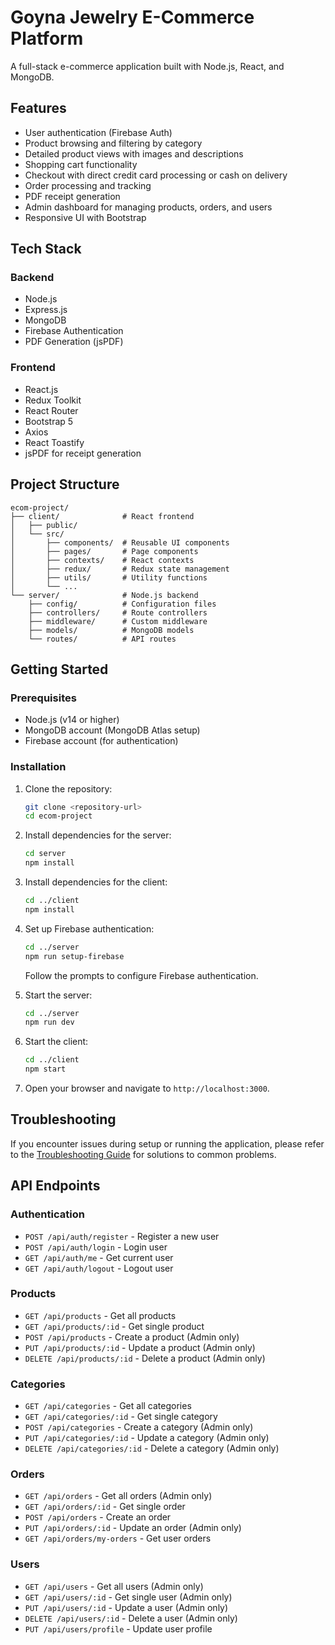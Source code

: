 # Goyna Jewelry E-Commerce Platform

A full-stack e-commerce application built with Node.js, React, and MongoDB.

## Features

- User authentication (Firebase Auth)
- Product browsing and filtering by category
- Detailed product views with images and descriptions
- Shopping cart functionality
- Checkout with direct credit card processing or cash on delivery
- Order processing and tracking
- PDF receipt generation
- Admin dashboard for managing products, orders, and users
- Responsive UI with Bootstrap

## Tech Stack

### Backend
- Node.js
- Express.js
- MongoDB
- Firebase Authentication
- PDF Generation (jsPDF)

### Frontend
- React.js
- Redux Toolkit
- React Router
- Bootstrap 5
- Axios
- React Toastify
- jsPDF for receipt generation

## Project Structure

```
ecom-project/
├── client/              # React frontend
│   ├── public/
│   └── src/
│       ├── components/  # Reusable UI components
│       ├── pages/       # Page components
│       ├── contexts/    # React contexts
│       ├── redux/       # Redux state management
│       ├── utils/       # Utility functions
│       └── ...
└── server/              # Node.js backend
    ├── config/          # Configuration files
    ├── controllers/     # Route controllers
    ├── middleware/      # Custom middleware
    ├── models/          # MongoDB models
    └── routes/          # API routes
```

## Getting Started

### Prerequisites

- Node.js (v14 or higher)
- MongoDB account (MongoDB Atlas setup)
- Firebase account (for authentication)

### Installation

1. Clone the repository:
   ```bash
   git clone <repository-url>
   cd ecom-project
   ```

2. Install dependencies for the server:
   ```bash
   cd server
   npm install
   ```

3. Install dependencies for the client:
   ```bash
   cd ../client
   npm install
   ```

4. Set up Firebase authentication:
   ```bash
   cd ../server
   npm run setup-firebase
   ```
   Follow the prompts to configure Firebase authentication.

5. Start the server:
   ```bash
   cd ../server
   npm run dev
   ```

6. Start the client:
   ```bash
   cd ../client
   npm start
   ```

7. Open your browser and navigate to `http://localhost:3000`.

## Troubleshooting

If you encounter issues during setup or running the application, please refer to the [Troubleshooting Guide](TROUBLESHOOTING.md) for solutions to common problems.

## API Endpoints

### Authentication
- `POST /api/auth/register` - Register a new user
- `POST /api/auth/login` - Login user
- `GET /api/auth/me` - Get current user
- `GET /api/auth/logout` - Logout user

### Products
- `GET /api/products` - Get all products
- `GET /api/products/:id` - Get single product
- `POST /api/products` - Create a product (Admin only)
- `PUT /api/products/:id` - Update a product (Admin only)
- `DELETE /api/products/:id` - Delete a product (Admin only)

### Categories
- `GET /api/categories` - Get all categories
- `GET /api/categories/:id` - Get single category
- `POST /api/categories` - Create a category (Admin only)
- `PUT /api/categories/:id` - Update a category (Admin only)
- `DELETE /api/categories/:id` - Delete a category (Admin only)

### Orders
- `GET /api/orders` - Get all orders (Admin only)
- `GET /api/orders/:id` - Get single order
- `POST /api/orders` - Create an order
- `PUT /api/orders/:id` - Update an order (Admin only)
- `GET /api/orders/my-orders` - Get user orders

### Users
- `GET /api/users` - Get all users (Admin only)
- `GET /api/users/:id` - Get single user (Admin only)
- `PUT /api/users/:id` - Update a user (Admin only)
- `DELETE /api/users/:id` - Delete a user (Admin only)
- `PUT /api/users/profile` - Update user profile

